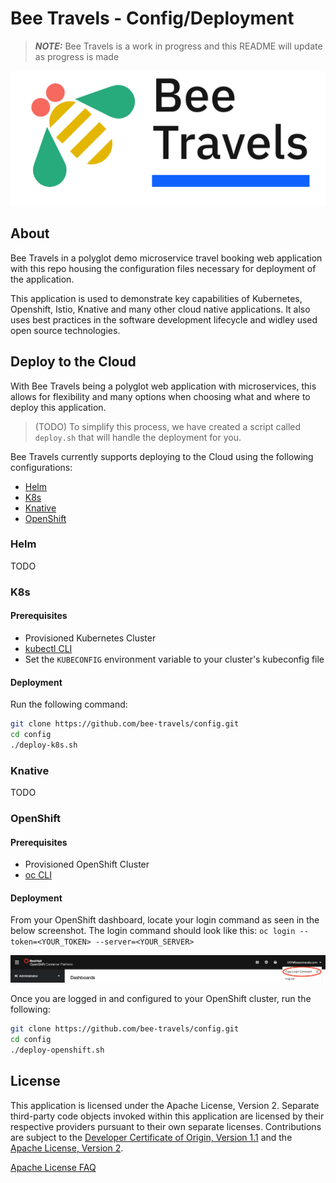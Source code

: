 # Bee Travels - Config/Deployment

> ***NOTE:*** Bee Travels is a work in progress and this README will update as progress is made

![](readme-images/logo.jpg)

## About

Bee Travels in a polyglot demo microservice travel booking web application with this repo housing the configuration files necessary for deployment of the application.

This application is used to demonstrate key capabilities of Kubernetes, Openshift, Istio, Knative and many other cloud native applications. It also uses best practices in the software development lifecycle and widley used open source technologies.

## Deploy to the Cloud

With Bee Travels being a polyglot web application with microservices, this allows for flexibility and many options when choosing what and where to deploy this application. 
> (TODO) To simplify this process, we have created a script called `deploy.sh` that will handle the deployment for you.

Bee Travels currently supports deploying to the Cloud using the following configurations:

* [Helm](#helm)
* [K8s](#k8s)
* [Knative](#knative)
* [OpenShift](#openshift)

### Helm

TODO

### K8s

#### Prerequisites

* Provisioned Kubernetes Cluster
* [kubectl CLI](https://kubernetes.io/docs/tasks/tools/install-kubectl/)
* Set the `KUBECONFIG` environment variable to your cluster's kubeconfig file

#### Deployment

Run the following command:

```sh
git clone https://github.com/bee-travels/config.git
cd config
./deploy-k8s.sh
```

### Knative

TODO

### OpenShift

#### Prerequisites

* Provisioned OpenShift Cluster
* [oc CLI](https://www.okd.io/download.html)

#### Deployment

From your OpenShift dashboard, locate your login command as seen in the below screenshot. The login command should look like this: `oc login --token=<YOUR_TOKEN> --server=<YOUR_SERVER>`


![](readme-images/openshift-login.jpg)

Once you are logged in and configured to your OpenShift cluster, run the following:

```sh
git clone https://github.com/bee-travels/config.git
cd config
./deploy-openshift.sh
```

## License

This application is licensed under the Apache License, Version 2. Separate third-party code objects invoked within this application are licensed by their respective providers pursuant to their own separate licenses. Contributions are subject to the [Developer Certificate of Origin, Version 1.1](https://developercertificate.org/) and the [Apache License, Version 2](https://www.apache.org/licenses/LICENSE-2.0.txt).

[Apache License FAQ](https://www.apache.org/foundation/license-faq.html#WhatDoesItMEAN)
